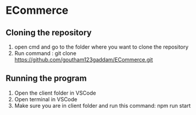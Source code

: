 # ECommerce

## Cloning the repository
1. open cmd and go to the folder where you want to clone the repository
2. Run command : git clone https://github.com/goutham123gaddam/ECommerce.git

## Running the program
1. Open the client folder in VSCode
2. Open terminal in VSCode
3. Make sure you are in client folder and run this command: npm run start
